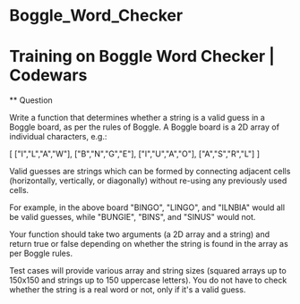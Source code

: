 # Boggle_Word_Checker

# Training on Boggle Word Checker | Codewars

** Question

Write a function that determines whether a string is a valid guess in a Boggle board, as per the rules of Boggle. A Boggle board is a 2D array of individual characters, e.g.:

[ ["I","L","A","W"],
  ["B","N","G","E"],
  ["I","U","A","O"],
  ["A","S","R","L"] ]


Valid guesses are strings which can be formed by connecting adjacent cells (horizontally, vertically, or diagonally) without re-using any previously used cells.

For example, in the above board "BINGO", "LINGO", and "ILNBIA" would all be valid guesses, while "BUNGIE", "BINS", and "SINUS" would not.

Your function should take two arguments (a 2D array and a string) and return true or false depending on whether the string is found in the array as per Boggle rules.

Test cases will provide various array and string sizes (squared arrays up to 150x150 and strings up to 150 uppercase letters). You do not have to check whether the string is a real word or not, only if it's a valid guess.